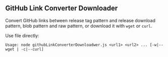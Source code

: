 ## GitHub Link Converter Downloader

Convert GitHub links between release tag pattern and release download pattern, blob pattern and raw pattern, or download it with `wget` or `curl`.

Use file directly:

`Usage: node githubLinkConverterDownloadwer.js <url1> <url2> ... [-w|--wget | -c|--curl]`